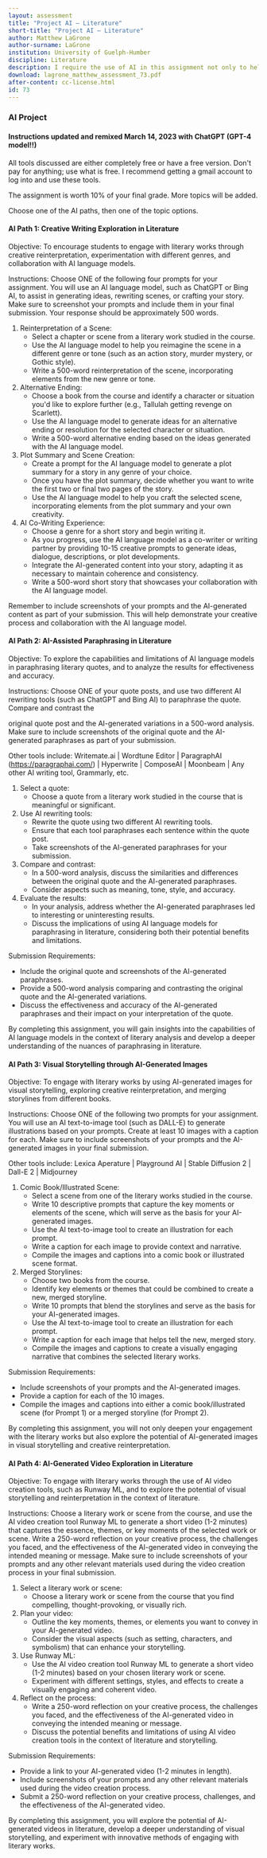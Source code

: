 ```yaml
---
layout: assessment
title: "Project AI — Literature"
short-title: "Project AI — Literature"
author: Matthew LaGrone
author-surname: LaGrone
institution: University of Guelph-Humber
discipline: Literature
description: I require the use of AI in this assignment not only to help students use tools that will be relevant to their future careers (though that is there as well), but mostly because these tools are fully-dressed magic and can spark real joy in learning in divergent ways.
download: lagrone_matthew_assessment_73.pdf
after-content: cc-license.html
id: 73
---
```


### AI Project

#### Instructions updated and remixed March 14, 2023 with ChatGPT (GPT-4 model!!)

All tools discussed are either completely free or have a free version.
Don't pay for anything; use what is free. I recommend getting a gmail
account to log into and use these tools.

The assignment is worth 10% of your final grade. More topics will be
added.

Choose one of the AI paths, then one of the topic options.

#### AI Path 1: Creative Writing Exploration in Literature

Objective: To encourage students to engage with literary works through
creative reinterpretation, experimentation with different genres, and
collaboration with AI language models.

Instructions: Choose ONE of the following four prompts for your
assignment. You will use an AI language model, such as ChatGPT or Bing
AI, to assist in generating ideas, rewriting scenes, or crafting your
story. Make sure to screenshot your prompts and include them in your
final submission. Your response should be approximately 500 words.


1.  Reinterpretation of a Scene:
    -   Select a chapter or scene from a literary work studied in the
        course.
    -   Use the AI language model to help you reimagine the scene in a
        different genre or tone (such as an action story, murder
        mystery, or Gothic style).
    -   Write a 500-word reinterpretation of the scene, incorporating
        elements from the new genre or tone.
2.  Alternative Ending:
    -   Choose a book from the course and identify a character or
        situation you\'d like to explore further (e.g., Tallulah getting
        revenge on Scarlett).
    -   Use the AI language model to generate ideas for an alternative
        ending or resolution for the selected character or situation.
    -   Write a 500-word alternative ending based on the ideas generated
        with the AI language model.
3.  Plot Summary and Scene Creation:
    -   Create a prompt for the AI language model to generate a plot
        summary for a story in any genre of your choice.
    -   Once you have the plot summary, decide whether you want to write
        the first two or final two pages of the story.
    -   Use the AI language model to help you craft the selected scene,
        incorporating elements from the plot summary and your own
        creativity.
4.  AI Co-Writing Experience:
    -   Choose a genre for a short story and begin writing it.
    -   As you progress, use the AI language model as a co-writer or
        writing partner by providing 10-15 creative prompts to generate
        ideas, dialogue, descriptions, or plot developments.
    -   Integrate the AI-generated content into your story, adapting it
        as necessary to maintain coherence and consistency.
    -   Write a 500-word short story that showcases your collaboration
        with the AI language model.

Remember to include screenshots of your prompts and the AI-generated
content as part of your submission. This will help demonstrate your
creative process and collaboration with the AI language model.


#### AI Path 2: AI-Assisted Paraphrasing in Literature

Objective: To explore the capabilities and limitations of AI language
models in paraphrasing literary quotes, and to analyze the results for
effectiveness and accuracy.

Instructions: Choose ONE of your quote posts, and use two different AI
rewriting tools (such as ChatGPT and Bing AI) to paraphrase the quote.
Compare and contrast the

original quote post and the AI-generated variations in a 500-word
analysis. Make sure to include screenshots of the original quote and the
AI-generated paraphrases as part of your submission.

Other tools include: Writemate.ai \| Wordtune Editor \| ParagraphAI (https://paragraphai.com/) \| Hyperwrite \| ComposeAI \| Moonbeam \| Any
other AI writing tool, Grammarly, etc.

1.  Select a quote:
    -   Choose a quote from a literary work studied in the course that
        is meaningful or significant.
2.  Use AI rewriting tools:
    -   Rewrite the quote using two different AI rewriting tools.
    -   Ensure that each tool paraphrases each sentence within the quote
        post.
    -   Take screenshots of the AI-generated paraphrases for your
        submission.
3.  Compare and contrast:
    -   In a 500-word analysis, discuss the similarities and differences
        between the original quote and the AI-generated paraphrases.
    -   Consider aspects such as meaning, tone, style, and accuracy.
4.  Evaluate the results:
    -   In your analysis, address whether the AI-generated paraphrases
        led to interesting or uninteresting results.
    -   Discuss the implications of using AI language models for
        paraphrasing in literature, considering both their potential
        benefits and limitations.

Submission Requirements:
-   Include the original quote and screenshots of the AI-generated
    paraphrases.
-   Provide a 500-word analysis comparing and contrasting the original
    quote and the AI-generated variations.
-   Discuss the effectiveness and accuracy of the AI-generated
    paraphrases and their impact on your interpretation of the quote.

By completing this assignment, you will gain insights into the
capabilities of AI language models in the context of literary analysis
and develop a deeper understanding of the nuances of paraphrasing in
literature.


#### AI Path 3: Visual Storytelling through AI-Generated Images

Objective: To engage with literary works by using AI-generated images
for visual storytelling, exploring creative reinterpretation, and
merging storylines from different books.

Instructions: Choose ONE of the following two prompts for your
assignment. You will use an AI text-to-image tool (such as DALL-E) to
generate illustrations based on your prompts. Create at least 10 images
with a caption for each. Make sure to include screenshots of your
prompts and the AI-generated images in your final submission.

Other tools include: Lexica Aperature \| Playground AI \| Stable
Diffusion 2 \| Dall-E 2 \| Midjourney

1.  Comic Book/Illustrated Scene:
    -   Select a scene from one of the literary works studied in the
        course.
    -   Write 10 descriptive prompts that capture the key moments or
        elements of the scene, which will serve as the basis for your
        AI-generated images.
    -   Use the AI text-to-image tool to create an illustration for each
        prompt.
    -   Write a caption for each image to provide context and narrative.
    -   Compile the images and captions into a comic book or illustrated
        scene format.
2.  Merged Storylines:
    -   Choose two books from the course.
    -   Identify key elements or themes that could be combined to create
        a new, merged storyline.
    -   Write 10 prompts that blend the storylines and serve as the
        basis for your AI-generated images.
    -   Use the AI text-to-image tool to create an illustration for each
        prompt.
    -   Write a caption for each image that helps tell the new, merged
        story.
    -   Compile the images and captions to create a visually engaging
        narrative that combines the selected literary works.

Submission Requirements:
-   Include screenshots of your prompts and the AI-generated images.
-   Provide a caption for each of the 10 images.
-   Compile the images and captions into either a comic book/illustrated
    scene (for Prompt 1) or a merged storyline (for Prompt 2).

By completing this assignment, you will not only deepen your engagement
with the literary works but also explore the potential of AI-generated
images in visual storytelling and creative reinterpretation.

#### AI Path 4: AI-Generated Video Exploration in Literature

Objective: To engage with literary works through the use of AI video
creation tools, such as Runway ML, and to explore the potential of
visual storytelling and reinterpretation in the context of literature.

Instructions: Choose a literary work or scene from the course, and use
the AI video creation tool Runway ML to generate a short video (1-2
minutes) that captures the essence, themes, or key moments of the
selected work or scene. Write a 250-word reflection on your creative
process, the challenges you faced, and the effectiveness of the
AI-generated video in conveying the intended meaning or message. Make
sure to include screenshots of your prompts and any other relevant
materials used during the video creation process in your final
submission.

1.  Select a literary work or scene:
    -   Choose a literary work or scene from the course that you find
        compelling, thought-provoking, or visually rich.
2.  Plan your video:
    -   Outline the key moments, themes, or elements you want to convey
        in your AI-generated video.
    -   Consider the visual aspects (such as setting, characters, and
        symbolism) that can enhance your storytelling.
3.  Use Runway ML:
    -   Use the AI video creation tool Runway ML to generate a short
        video (1-2 minutes) based on your chosen literary work or scene.
    -   Experiment with different settings, styles, and effects to
        create a visually engaging and coherent video.
4.  Reflect on the process:
    -   Write a 250-word reflection on your creative process, the
        challenges you faced, and the effectiveness of the AI-generated
        video in conveying the intended meaning or message.
    -   Discuss the potential benefits and limitations of using AI video
        creation tools in the context of literature and storytelling.

Submission Requirements:
-   Provide a link to your AI-generated video (1-2 minutes in length).
-   Include screenshots of your prompts and any other relevant materials
    used during the video creation process.
-   Submit a 250-word reflection on your creative process, challenges,
    and the effectiveness of the AI-generated video.

By completing this assignment, you will explore the potential of
AI-generated videos in literature, develop a deeper understanding of
visual storytelling, and experiment with innovative methods of engaging
with literary works.

